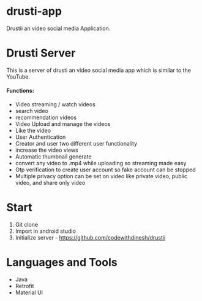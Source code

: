 # drusti-app
Drustii an video social media Application.
# Drusti Server 
This is a server of drusti an video social media app which is similar to the YouTube.

#### Functions:
- Video streaming / watch videos
- search video
- recommendation videos
- Video Upload and manage the videos
- Like the video
- User Authentication 
- Creator and user two different user functionality
- increase the video views
- Automatic thumbnail generate
- convert any video to .mp4 while uploading so streaming made easy
- Otp verification to create user account so fake account can be stopped
- Multiple privacy option can be set on video like private video, public video, and share only video



# Start
1) Git clone
2) Import in android studio
3) Initialize server - https://github.com/codewithdinesh/drustii


# Languages and Tools
- Java
- Retrofit
- Material UI

